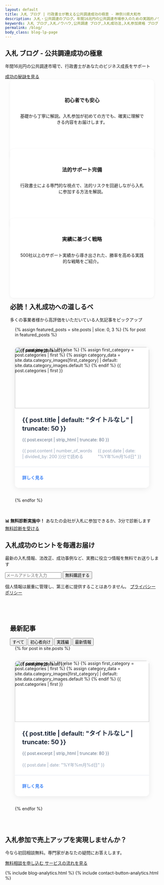 ```yaml
---
layout: default
title: 入札 ブログ | 行政書士が教える公共調達成功の極意 - 神奈川県大和市
description: 入札・公共調達のブログ。年間16兆円の公共調達市場参入のための実践的ノウハウを、経験豊富な行政書士が徹底解説。初心者でも安心して入札に参加できる方法をご紹介。神奈川県大和市から全国対応。
keywords: 入札 ブログ,入札ノウハウ,公共調達 ブログ,入札成功法,入札参加資格 ブログ,全省庁統一資格 ブログ,入札 コツ,行政書士 ブログ,神奈川県,大和市
permalink: /blog/
body_class: blog-lp-page
---
```


<!-- 緊急修正CSS読み込み -->
<link rel="stylesheet" href="{{ '/assets/css/blog-emergency-fix.css' | relative_url }}?v={{ 'now' | date: '%Y%m%d%H%M%S' }}">

<!-- ニュースレター機能JavaScript読み込み -->
<script src="{{ '/assets/js/newsletter.js' | relative_url }}" defer></script>

<!-- ブログヒーローセクション -->
<section class="blog-hero">
    <div class="blog-hero-content">
        <h1 class="blog-hero-title">
            入札 ブログ - 公共調達成功の極意
        </h1>
        <p class="blog-hero-subtitle">
            年間16兆円の公共調達市場で、行政書士があなたのビジネス成長をサポート
        </p>
        <a href="#value-props" class="blog-hero-cta">
            <i class="fas fa-arrow-down"></i>
            成功の秘訣を見る
        </a>
    </div>
</section>

<!-- 価値提案セクション -->
<section class="blog-value-props" id="value-props">
    <div class="value-props-grid">
        <div class="value-prop-card">
            <div class="value-prop-icon">
                <i class="fas fa-graduation-cap"></i>
            </div>
            <h3>初心者でも安心</h3>
            <p>基礎から丁寧に解説。入札参加が初めての方でも、確実に理解できる内容をお届けします。</p>
        </div>
        <div class="value-prop-card">
            <div class="value-prop-icon">
                <i class="fas fa-balance-scale"></i>
            </div>
            <h3>法的サポート完備</h3>
            <p>行政書士による専門的な視点で、法的リスクを回避しながら入札に参加する方法を解説。</p>
        </div>
        <div class="value-prop-card">
            <div class="value-prop-icon">
                <i class="fas fa-chart-line"></i>
            </div>
            <h3>実績に基づく戦略</h3>
            <p>500社以上のサポート実績から導き出された、勝率を高める実践的な戦略をご紹介。</p>
        </div>
    </div>
</section>

<!-- 注目記事セクション -->
<section class="blog-featured-posts">
    <div class="section-header">
        <h2>必読！入札成功への道しるべ</h2>
        <p>多くの事業者様から高評価をいただいている人気記事をピックアップ</p>
    </div>
    <div class="featured-posts-grid">
        {% assign featured_posts = site.posts | slice: 0, 3 %}
        {% for post in featured_posts %}
        <article class="featured-post-card">
            <div class="post-image">
                {% if post.image %}
                <img src="{{ post.image | relative_url }}" alt="{{ post.title }}">
                {% else %}
                    {% assign first_category = post.categories | first %}
                    {% assign category_data = site.data.category_images[first_category] | default: site.data.category_images.default %}
                    <img src="{{ category_data.image }}" alt="{{ category_data.alt }}">
                {% endif %}
                <span class="post-category" style="background-color: {{ site.data.category_images[post.categories.first].color | default: '#6b7280' }}">{{ post.categories | first }}</span>
            </div>
            <div class="post-content">
                <h3>{{ post.title | default: "タイトルなし" | truncate: 50 }}</h3>
                <p>{{ post.excerpt | strip_html | truncate: 80 }}</p>
                <div class="post-meta">
                    <span><i class="fas fa-clock"></i> {{ post.content | number_of_words | divided_by: 200 }}分で読める</span>
                    <span><i class="fas fa-calendar"></i> {{ post.date | date: "%Y年%m月%d日" }}</span>
                </div>
            </div>
            <div class="post-cta">
                <a href="{{ post.url | relative_url }}">
                    詳しく見る <i class="fas fa-arrow-right"></i>
                </a>
            </div>
        </article>
        {% endfor %}
    </div>
</section>

<!-- インラインCTA -->
<div class="inline-cta">
    <div class="inline-cta-content">
        <div class="inline-cta-text">
            <strong>📊 無料診断実施中！</strong>
            <span>あなたの会社が入札に参加できるか、3分で診断します</span>
        </div>
        <a href="/contact/?service=diagnosis" class="cta-button cta-primary inline-cta-button">
            <i class="fas fa-clipboard-check"></i>
            無料診断を受ける
        </a>
    </div>
</div>


<!-- ニュースレター購読セクション -->
<section class="blog-newsletter">
    <div class="newsletter-content">
        <h2>入札成功のヒントを毎週お届け</h2>
        <p>最新の入札情報、法改正、成功事例など、実務に役立つ情報を無料でお送りします</p>
        <form id="newsletter-form" class="newsletter-form">
            <input type="email" id="newsletter-email" name="email" placeholder="メールアドレスを入力" required>
            <button type="submit" id="newsletter-submit">無料購読する</button>
        </form>
        <div id="newsletter-message" class="newsletter-message" style="display: none;"></div>
        <p class="newsletter-privacy">
            <i class="fas fa-lock"></i> 個人情報は厳重に管理し、第三者に提供することはありません。
            <a href="/privacy/">プライバシーポリシー</a>
        </p>
    </div>
</section>

<!-- 記事一覧セクション -->
<section class="blog-articles-section">
    <div class="articles-header">
        <h2>最新記事</h2>
        <div class="articles-filter">
            <button class="active" data-filter="all">すべて</button>
            <button data-filter="入門ガイド">初心者向け</button>
            <button data-filter="実務ガイド">実践編</button>
            <button data-filter="最新動向">最新情報</button>
        </div>
    </div>
    <div class="articles-grid">
        {% for post in site.posts %}
        <article class="featured-post-card" data-category="{{ post.categories | join: ' ' }}">
            <div class="post-image">
                {% if post.image %}
                <img src="{{ post.image | relative_url }}" alt="{{ post.title }}">
                {% else %}
                    {% assign first_category = post.categories | first %}
                    {% assign category_data = site.data.category_images[first_category] | default: site.data.category_images.default %}
                    <img src="{{ category_data.image }}" alt="{{ category_data.alt }}">
                {% endif %}
                <span class="post-category" style="background-color: {{ site.data.category_images[post.categories.first].color | default: '#6b7280' }}">{{ post.categories | first }}</span>
            </div>
            <div class="post-content">
                <h3>{{ post.title | default: "タイトルなし" | truncate: 50 }}</h3>
                <p>{{ post.excerpt | strip_html | truncate: 80 }}</p>
                <div class="post-meta">
                    <span><i class="fas fa-calendar"></i> {{ post.date | date: "%Y年%m月%d日" }}</span>
                </div>
            </div>
            <div class="post-cta">
                <a href="{{ post.url | relative_url }}">
                    詳しく見る <i class="fas fa-arrow-right"></i>
                </a>
            </div>
        </article>
        {% endfor %}
    </div>
</section>

<!-- 最終CTA -->
<section class="blog-final-cta">
    <div class="cta-content">
        <h2>入札参加で売上アップを実現しませんか？</h2>
        <p>今なら初回相談無料。専門家があなたの疑問にお答えします。</p>
        <div class="cta-buttons">
            <a href="/contact/" class="primary">
                <i class="fas fa-comments"></i>
                無料相談を申し込む
            </a>
            <a href="/flow/" class="secondary">
                <i class="fas fa-list"></i>
                サービスの流れを見る
            </a>
        </div>
    </div>
</section>

<!-- ブログページ専用アナリティクス -->
{% include blog-analytics.html %}
{% include contact-button-analytics.html %}

<script>
// 記事フィルター機能
document.addEventListener('DOMContentLoaded', function() {
    const filterButtons = document.querySelectorAll('.articles-filter button');
    const articles = document.querySelectorAll('.articles-grid .featured-post-card');
    
    filterButtons.forEach(button => {
        button.addEventListener('click', function() {
            const filter = this.getAttribute('data-filter');
            
            // ボタンのアクティブ状態を更新
            filterButtons.forEach(btn => btn.classList.remove('active'));
            this.classList.add('active');
            
            // 記事をフィルタリング
            articles.forEach(article => {
                if (filter === 'all' || article.getAttribute('data-category').includes(filter)) {
                    article.style.display = '';
                } else {
                    article.style.display = 'none';
                }
            });
        });
    });
    
    // スムーススクロール
    document.querySelector('.blog-hero-cta').addEventListener('click', function(e) {
        e.preventDefault();
        const target = document.querySelector(this.getAttribute('href'));
        if (target) {
            target.scrollIntoView({ behavior: 'smooth', block: 'start' });
        }
    });
});
    // JavaScriptで強制的にスタイルを適用
    setTimeout(function() {
        // すべての記事カードに対して強制的にスタイルを適用
        const cards = document.querySelectorAll('.featured-post-card');
        cards.forEach(function(card) {
            card.style.cssText = 'height: 100% !important; display: flex !important; flex-direction: column !important; background: white !important; border-radius: 12px !important; overflow: hidden !important; box-shadow: 0 4px 20px rgba(0, 0, 0, 0.08) !important;';
            
            const postImage = card.querySelector('.post-image');
            if (postImage) {
                postImage.style.cssText = 'position: relative !important; width: 100% !important; height: 200px !important; overflow: hidden !important; flex-shrink: 0 !important;';
                
                const img = postImage.querySelector('img');
                if (img) {
                    img.style.cssText = 'width: 100% !important; height: 100% !important; object-fit: cover !important;';
                }
            }
            
            const postContent = card.querySelector('.post-content');
            if (postContent) {
                postContent.style.cssText = 'padding: 1.5rem !important; flex: 1 !important; display: flex !important; flex-direction: column !important;';
                
                const h3 = postContent.querySelector('h3');
                if (h3) {
                    h3.style.cssText = 'font-size: 1.25rem !important; color: #1e293b !important; margin-bottom: 0.75rem !important; line-height: 1.4 !important; min-height: 2.8em !important;';
                }
                
                const p = postContent.querySelector('p');
                if (p) {
                    p.style.cssText = 'color: #64748b !important; line-height: 1.6 !important; margin-bottom: 1rem !important; flex: 1 !important;';
                }
                
                const meta = postContent.querySelector('.post-meta');
                if (meta) {
                    meta.style.cssText = 'display: flex !important; align-items: center !important; gap: 1rem !important; font-size: 0.875rem !important; color: #94a3b8 !important; margin-top: auto !important;';
                }
            }
        });
        
        // グリッドレイアウトも強制適用
        const grids = document.querySelectorAll('.featured-posts-grid, .articles-grid');
        grids.forEach(function(grid) {
            grid.style.cssText = 'display: grid !important; grid-template-columns: repeat(auto-fill, minmax(320px, 1fr)) !important; gap: 2rem !important; max-width: 1200px !important; margin: 0 auto !important;';
        });
        
        console.log('ブログページのスタイル修正を適用しました');
    }, 100);
});
</script>

<!-- 縦長表示問題の緊急修正CSS -->
<style>
/* リセットCSS - 他のスタイルの影響を完全に排除 */
.blog-lp-page * {
    box-sizing: border-box !important;
}

/* ブログページ専用の修正CSS */
.featured-posts-grid,
.articles-grid {
    display: grid !important;
    grid-template-columns: repeat(auto-fill, minmax(320px, 1fr)) !important;
    gap: 2rem !important;
    max-width: 1200px !important;
    margin: 0 auto !important;
    padding: 0 1rem !important;
}

@media (max-width: 767px) {
    .featured-posts-grid,
    .articles-grid {
        grid-template-columns: 1fr !important;
        gap: 1.5rem !important;
    }
}

.featured-post-card {
    height: 100% !important;
    display: flex !important;
    flex-direction: column !important;
    background: white !important;
    border-radius: 12px !important;
    overflow: hidden !important;
    box-shadow: 0 4px 20px rgba(0, 0, 0, 0.08) !important;
    transition: all 0.3s ease !important;
    margin: 0 !important;
    max-width: none !important;
    width: 100% !important;
}

.featured-post-card:hover {
    transform: translateY(-5px) !important;
    box-shadow: 0 10px 40px rgba(0, 0, 0, 0.15) !important;
}

.featured-post-card .post-image {
    position: relative !important;
    width: 100% !important;
    height: 200px !important;
    overflow: hidden !important;
    flex-shrink: 0 !important;
    min-height: 200px !important;
    max-height: 200px !important;
}

.featured-post-card .post-image img {
    width: 100% !important;
    height: 100% !important;
    object-fit: cover !important;
    transition: transform 0.5s ease !important;
    display: block !important;
    position: absolute !important;
    top: 0 !important;
    left: 0 !important;
}

.featured-post-card:hover .post-image img {
    transform: scale(1.05) !important;
}

.featured-post-card .post-content {
    padding: 1.5rem !important;
    flex: 1 !important;
    display: flex !important;
    flex-direction: column !important;
    min-height: 0 !important;
}

.featured-post-card .post-content h3 {
    font-size: 1.25rem !important;
    color: #1e293b !important;
    margin: 0 0 0.75rem 0 !important;
    padding: 0 !important;
    line-height: 1.4 !important;
    min-height: 2.8em !important;
    display: -webkit-box !important;
    -webkit-line-clamp: 2 !important;
    -webkit-box-orient: vertical !important;
    overflow: hidden !important;
    text-overflow: ellipsis !important;
}

.featured-post-card .post-content p {
    color: #64748b !important;
    line-height: 1.6 !important;
    margin: 0 0 1rem 0 !important;
    padding: 0 !important;
    flex: 1 !important;
    display: -webkit-box !important;
    -webkit-line-clamp: 3 !important;
    -webkit-box-orient: vertical !important;
    overflow: hidden !important;
    text-overflow: ellipsis !important;
}

.featured-post-card .post-meta {
    display: flex !important;
    align-items: center !important;
    gap: 1rem !important;
    font-size: 0.875rem !important;
    color: #94a3b8 !important;
    margin-top: auto !important;
    padding: 0 !important;
}

.featured-post-card .post-cta {
    padding: 1.5rem !important;
    border-top: 1px solid #e2e8f0 !important;
    margin: 0 !important;
}

.featured-post-card .post-cta a {
    display: flex !important;
    align-items: center !important;
    justify-content: space-between !important;
    color: #3b82f6 !important;
    font-weight: 600 !important;
    text-decoration: none !important;
}

/* 古いスタイルを確実に無効化 */
.posts-grid,
.post-card,
.blog-grid,
.blog-card {
    display: none !important;
}

/* 価値提案カードも修正 */
.value-props-grid {
    display: grid !important;
    grid-template-columns: repeat(auto-fit, minmax(280px, 1fr)) !important;
    gap: 2rem !important;
    max-width: 1200px !important;
    margin: 0 auto !important;
    padding: 0 1rem !important;
}

.value-prop-card {
    height: 100% !important;
    display: flex !important;
    flex-direction: column !important;
    background: white !important;
    padding: 2rem !important;
    border-radius: 12px !important;
    text-align: center !important;
    box-shadow: 0 2px 10px rgba(0, 0, 0, 0.05) !important;
    margin: 0 !important;
}

/* セクション全体の幅を制限 */
.blog-featured-posts,
.blog-articles-section {
    max-width: 1400px !important;
    margin: 0 auto !important;
    padding: 3rem 1rem !important;
}

/* body要素にクラスを追加して優先度を上げる */
body.blog-lp-page .featured-post-card {
    width: 100% !important;
    max-width: none !important;
}
</style>